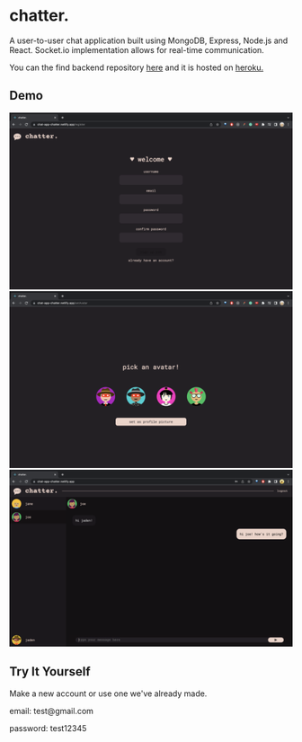 # chatter.

<p>A user-to-user chat application built using MongoDB, Express, Node.js and React. Socket.io implementation allows for real-time communication.</p>

<p>You can the find backend repository <a href="https://github.com/jasleen-k/chat-app-backend" title="backend">
here</a> and it is hosted on <a href="https://chat-app-chatter.herokuapp.com/" title="heroku">
heroku.</a></p>

## Demo

<img src="./public/register.png" width="850" title="register">
<img src="./public/chooseAvatar.png" width="850" title="avatar">
<img src="./public/chat.png" width="850" title="chat">

## Try It Yourself

<p>Make a new account or use one we've already made. </p>
<p>email: test@gmail.com</p>
<p>password: test12345 </p>
